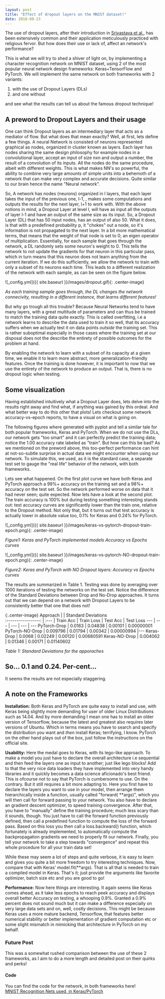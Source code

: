 ```yaml
---
layout: post
title: "Effect of dropout layers on the MNIST dataset!"
date: 2018-09-23
---
```


The use of dropout layers, after their introduction in [Srivastava et al.](http://www.cs.toronto.edu/~rsalakhu/papers/srivastava14a.pdf), has been extensively common and their
application meticulously practiced with religious fervor. But how does their use or lack of, affect an
network's performance?

This is what we will try to shed a shiver of light on, by implementing a character recognition
network on MNIST dataset, using 2 of the most popular neural network design frameworks:
Keras+TensorFlow and PyTorch. We will implement the same network on both frameworks with 2 variants:
1. with the use of Dropout Layers (DLs) 
2. and one without

and see what the results can tell us about the famous dropout technique!

## A preword to Dropout Layers and their usage

One can think Dropout layers as an intermediary layer that acts as a mediator of flow. But what does
that mean exactly? Well, at first, lets define a few things. A neural Network is consisted of
neurons represented graphical as nodes, organized in cluster known as layers. Each layer has nodes
sharing the same design philosophy for example nodes in a convolutional layer, accept an input of
size nxn and output a number, the result of a convolution of its inputs. All the nodes do the same
procedure, albeit with different weights. This is what makes NN's so powerful, the ability to
combine very large amounts of simple units into a behemoth of a network that can make very complex
and accurate decisions. Quite similar to our brain hence the name "Neural network". 

So, A network has nodes (neurons) organized in l layers, that each layer takes the input of the
previous one, l-1, , makes some computations and outputs the results for the next layer, l+1 to work with.
With the above notions in mind, a Dropout Layer at level l, will have as input all the outputs of layer l-1
and have an output of the same size as its input. So, a Dropout Layer (DL) that has 50 input
nodes, has an output of also 50. What it does, is that with a predefined probability p, it "chokes"
out a node, so it's information is not propagated to the next layer. In a bit more mathematical
terms, that means that the weight of that node is set to 0; an eigen operator of multiplication.
Essentially, for each sample that goes through the network, a DL randomly sets some neuron's weight
to 0. This tells the network to not update the gradients for that neuron in this particular pass,
which in turn means that this neuron does not learn anything from the current iteration. If we do
this sufficiently, we allow the network to train with only a subset of its neurons each time. This leads to a different realization of the network with each sample, as can be seen on the
figure below.


![_config.yml]({{ site.baseurl }}/images/dropout.gif){: .center-image}
<!--\_s-->

*As each training sample goes through, the DL changes the network connecivity, resulting in a
different instance, that learns different features!*

But why go trough all this trouble? Because Neural Networks tend to have many layers, with a great
multitude of parameters and can thus be trained to match the training data quite exactly. This is
called overfitting, i.e a network learns to describe the data used to train it so well, that its
accuracy suffers when we actually test it on data points *outside* the training set. This is rather
suboptimal especially in those cases where the training set at our disposal does not the describe the
entirety of possible outcomes for the problem at hand.

By enabling the network to learn with a subset of its capacity at a given time, we enable it to
learn more abstract, more generalization-friendly features. Once the training is done however, it is
important to now that we use the entirety of the network to produce an output. That is, there is no
dropout logic when testing.


## Some visualization
Having established intuitively what a Dropout Layer does, lets delve into the results right away and
find what, if anything was gained by this ordeal. And what better way to do this other that plots!
Lets checkout some network accuracy-vs-epoch reports, to have a visual on what is going on.

The following figures where generated with pyplot and tell a similar tale for both popular
frameworks, Keras and PyTorch. When we do not use the DLs, our network gets "too smart" and it can
perfectly predict the training data; notice the 1.00 accuracy rate labeled as "train". But how can
this be bad? As we mentioned on the preword above, this too-perfect performance can hint at
not-so-subtle surprise in actual data we might encounter when using our network. To simulate this, we
used, as it is the standard case, a separate test set to gauge the "real life" behavior of the
network, with both frameworks.

Lets see what happened. On the first plot curve we have both Keras and PyTorch approach a 99%+
accuracy on the training set and a 98%+ accuracy on the test set. So the network performed worse on
data that it had never seen; quite expected. Now lets have a look at the second plot. The train
accuracy is 100% but during testing something interesting stands out: test accuracy curves are
significantly lower than the train one, relative to the Dropout method. Not only that, but it turns
out that test accuracy is actually lower in absolute value too, 0.1% for Keras and 0.24% for
PyTorch.

<!--![Alt Text](http://www.sheawong.com/wp-content/uploads/2013/08/keephatin.gif)-->
<!--  Accuracy Plots-->
<!--Center Image is a css class I defined to ceter images!! -->

![_config.yml]({{ site.baseurl }}/images/keras-vs-pytorch-dropout-train-epoch.png){: .center-image}

*Figure1: Keras and PyTorch implemented models Accuracy vs Epochs curves*

![_config.yml]({{ site.baseurl }}/images/keras-vs-pytorch-NO-dropout-train-epoch.png){:
.center-image}

*Figure2: Keras and PyTorch with NO Dropout layers: Accuracy vs Epochs curves*

The results are summarized in Table 1. Testing was done by averaging over 1000 iterations of testing
the networks on the test set. Notice the difference of the Standard Deviations between
Drop and No-Drop approaches. It turns out that we can depend on a network with Dropout Layers to be
consistently better that one that does not!

<!--  Report Table -->

{:.center-image}
Approach 			|                     | Standard Deviations                               
:-----------------: | :--- 
 					|  Train Acc    | Train Loss    |   Test Acc   	| Test Loss 
---					|		---		|	---			|	---			| ---
PyTorch-Drop        | 0.0163 		| 0.04838 		| 0.00101   	| 0.00000001
PyTorch-NO-Drop     | 0.009796 		| 0.01794 		| 0.00342 		| 0.00000994
|--- 
Keras-Drop          | 0.0068 		| 0.02249 		| 0.00120 		| 0.00680591
Keras-NO-Drop       | 0.004062 		| 0.01346  		| 0.00171 		| 0.01140602

*Table 1: Standard Deviations for the apporaches*


## So... 0.1 and 0.24. Per-cent...
It seems the results are not especially staggering.
## A note on the Frameworks

**Installation:** Both Keras and PyTorch are quite easy to install and use, with Keras being slightly more
demanding for user of older Linux Distributions such as 14.04. And by more demanding I mean one has
to install an older version of Tensorflow, because the latest and greatest also requires later
versions of Ubuntu. Which in terms means you have to search and specify the distribution you want
and _then_ install Keras; terrifying, I know. PyTorch on the other hand plays out of the box, just
follow the instructions on the official site.

**Usability:** Here the medal goes to Keras, with its lego-like approach. To make a model you just have
to declare the overall architecture i.e sequential and then feed the layers one as input to another;
just like lego blocks! Add to that the very nice data loaders they have implemented into very handy
libraries and it quickly becomes a data science aficionado's best friend.
 This is ofcourse not to say that PyTorch is cumbersome to use. On the contrary. But it still
requires a bit more adapting to. Here you first have to declare the layers you want to use in your
model, then arrange them hierarchically inside a function, usually called "forward( \*\*args)", which you will then call for forward
passing to your network. You also have to declare an gradient descent optimizer, to speed training
convergence. After that, you have to "manually" define the training procedure; much less
scary than it sounds, though. You just have to call the forward function previously defined, then
call a predefined function to compute the loss of the forward pass. Based on this loss you then
call a loss.backward() function, which fortunately is already implemented, to automatically compute the
backpropagation gradients we need to properly fit our network. Finally, you tell your network to
take a step towards "convergence" and repeat this whole procedure for all your train data set!

While these may seem a lot of steps and quite verbose, it is easy to learn and gives you quite a bit
more freedom to try interesting techniques. 
Now, compare that with Keras' model.fit(\*\*args). That is all that is needed to train a compiled model
in Keras. That's it; just provide the arguments like favorite optimizer, batch size etc and you are
good to go!

**Performance:** Now here things are interesting. It again seems like Keras comes ahead, as it take
less epochs to reach peek accuracy and displays overall better Accuracy on testing, a whooping 0.9%. Granted a 0.9% percent does not sound much but it can make a difference especially on very large data sets and on, well, costly decisions. This might be because Keras uses a more mature backend, Tensorflow, that features better numerical stability or better implementation of gradient computation etc or some slight mismatch in mimicking that architecture in PyTorch on my behalf.

### Future Post
This was a somewhat rushed comparison between the use of these 2 frameworks, as I aim to do a more length and
detailed post on their quirks and perks!

#### Code
You can find the code for the network, in both frameworks here!  
[MNIST Recognition Nets used, in Keras/PyTorch](https://github.com/nagadakos/ml-repo)
